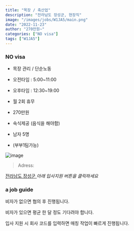 ```yaml
---
title: "목장 / 축산업"
description: "전라남도 장성군, 현장직"
image: "/images/jobs/W1JA5/main.png"
date: "2022-11-23"
author: "270만원~"
categories: ["NO visa"]
tags: ["W1JA5"]
---
```


<!--### need a visa-->
### NO visa

* 목장 관리 / 단순노동
* 오전타임 : 5:00~11:00
* 오후타임 : 12:30~19:00
* 월 2회 휴무
* 270만원

* 숙식제공 (음식을 해야함)

* 남자 5명
* (부부1팀가능)

![image](/images/jobs/W1JA5/map.png)

> Adress:
<a target="_blank" rel="noopener noreferrer" href="https://map.naver.com/v5/search/%EC%A0%84%EB%9D%BC%EB%82%A8%EB%8F%84%20%EC%9E%A5%EC%84%B1%EA%B5%B0/address/14113620.934799876,4204990.075326892,%EC%A0%84%EB%9D%BC%EB%82%A8%EB%8F%84%20%EC%9E%A5%EC%84%B1%EA%B5%B0,adm?c=14056134.3444056,4322412.9630563,6.88,0,0,0,dh&isCorrectAnswer=true">
    전라남도 장성군
</a>
<!--
상하연주목장	
전라남도 장성군 북이면 115-2	
30만원	
서연주	
010-5702-9182	
-->
<cite>아래 입사지원 버튼을 클릭하세요</cite>

### a job guide
비자가 없으면 협의 후 진행됩니다.

비자가 있으면 평균 한 달 정도 기다려야 합니다.

입사 지원 시 회사 코드를 입력하면 매칭 작업이 빠르게 진행됩니다.